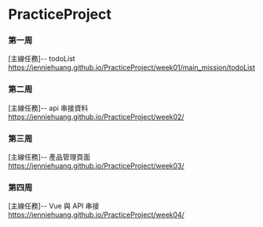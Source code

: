 # PracticeProject

### 第一周

[主線任務]-- todoList 
https://jenniehuang.github.io/PracticeProject/week01/main_mission/todoList

### 第二周

[主線任務]-- api 串接資料
https://jenniehuang.github.io/PracticeProject/week02/

### 第三周

[主線任務]-- 產品管理頁面
https://jenniehuang.github.io/PracticeProject/week03/

### 第四周

[主線任務]-- Vue 與 API 串接
https://jenniehuang.github.io/PracticeProject/week04/
